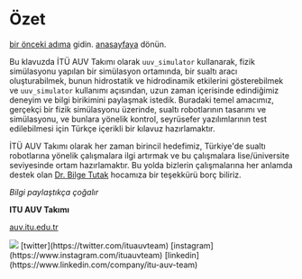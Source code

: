 # Özet
[bir önceki adıma](sensor-data.md) gidin.
[anasayfaya](index.md) dönün.


Bu klavuzda İTÜ AUV Takımı olarak `uuv_simulator` kullanarak, fizik simülasyonu yapılan bir simülasyon ortamında, 
bir sualtı aracı oluşturabilmek, bunun hidrostatik ve hidrodinamik etkilerini gösterebilmek ve `uuv_simulator` 
kullanımı açısından, uzun zaman içerisinde edindiğimiz deneyim ve bilgi birikimini paylaşmak istedik. Buradaki 
temel amacımız, gerçekçi bir fizik simülasyonu üzerinde, sualtı robotlarının tasarımı ve simülasyonu, ve bunlara 
yönelik kontrol, seyrüsefer yazılımlarının test edilebilmesi için Türkçe içerikli bir kılavuz hazırlamaktır. 


İTÜ AUV Takımı olarak her zaman birincil hedefimiz, Türkiye'de sualtı robotlarına yönelik çalışmalara ilgi 
artırmak ve bu çalışmalara lise/üniversite seviyesinde ortam hazırlamaktır. Bu yolda bizlerin çalışmalarına
her anlamda destek olan [Dr. Bilge Tutak](mailto:tutak@itu.edu.tr) hocamıza bir teşekkürü borç biliriz.


_Bilgi paylaştıkça çoğalır_


**ITU AUV Takımı**

[auv.itu.edu.tr](https://auv.itu.edu.tr) 


<img src="https://assets.gitlab-static.net/uploads/-/system/group/avatar/3266773/logo.png?width=64"/>
[twitter](https://twitter.com/ituauvteam) 
[instagram](https://www.instagram.com/ituauvteam) 
[linkedin](https://www.linkedin.com/company/itu-auv-team)
